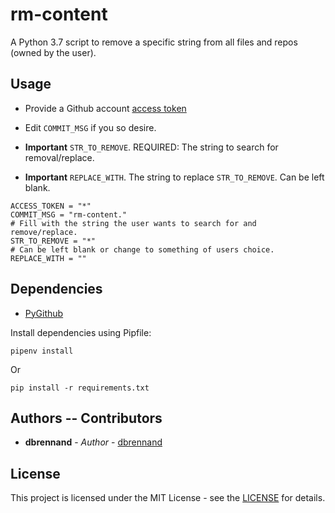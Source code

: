 # rm-content
A Python 3.7 script to remove a specific string from all files and repos (owned by the user).

## Usage
* Provide a Github account [access token](https://github.com/settings/tokens)

* Edit `COMMIT_MSG` if you so desire.

* **Important** `STR_TO_REMOVE`. REQUIRED: The string to search for removal/replace.

* **Important** `REPLACE_WITH`. The string to replace `STR_TO_REMOVE`. Can be left blank.

```
ACCESS_TOKEN = "*"
COMMIT_MSG = "rm-content."
# Fill with the string the user wants to search for and remove/replace.
STR_TO_REMOVE = "*"
# Can be left blank or change to something of users choice.
REPLACE_WITH = ""
```

## Dependencies

* [PyGithub](https://github.com/PyGithub/PyGithub/)

Install dependencies using Pipfile:
```
pipenv install
```
Or
```
pip install -r requirements.txt
```

## Authors -- Contributors

* **dbrennand** - *Author* - [dbrennand](https://github.com/dbrennand)

## License
This project is licensed under the MIT License - see the [LICENSE](LICENSE) for details.
